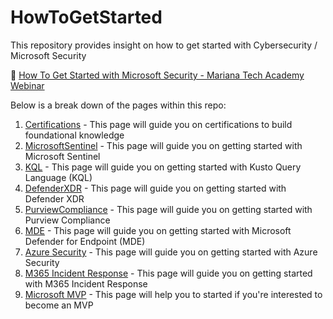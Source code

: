 # HowToGetStarted
This repository provides insight on how to get started with Cybersecurity / Microsoft Security

🎥 [How To Get Started with Microsoft Security - Mariana Tech Academy Webinar](https://youtu.be/QKnDXzz4yx0&t=1384)

Below is a break down of the pages within this repo:

1. [Certifications](Certifications.md) - This page will guide you on certifications to build foundational knowledge
2. [MicrosoftSentinel](MicrosoftSentinel.md) - This page will guide you on getting started with Microsoft Sentinel
3. [KQL](KQL.md) - This page will guide you on getting started with Kusto Query Language (KQL)
4. [DefenderXDR](DefenderXDR.md) - This page will guide you on getting started with Defender XDR
5. [PurviewCompliance](PurviewCompliance.md) - This page will guide you on getting started with Purview Compliance
6. [MDE](MDE.md) - This page will guide you on getting started with Microsoft Defender for Endpoint (MDE)
7. [Azure Security](AzureSecurity.md) - This page will guide you on getting started with Azure Security
8. [M365 Incident Response](M365IncidentResponse.md) - This page will guide you on getting started with M365 Incident Response
9. [Microsoft MVP](MVP.md) - This page will help you to started if you're interested to become an MVP


